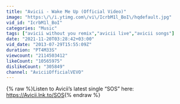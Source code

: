 ```yaml
---
title: "Avicii - Wake Me Up (Official Video)"
image: "https:\/\/i.ytimg.com\/vi\/IcrbM1l_BoI\/hqdefault.jpg"
vid_id: "IcrbM1l_BoI"
categories: "Music"
tags: ["avicii without you remix","avicii live","avicii songs"]
date: "2021-11-20T03:28:42+03:00"
vid_date: "2013-07-29T15:55:09Z"
duration: "PT4M33S"
viewcount: "2114503412"
likeCount: "10565975"
dislikeCount: "305849"
channel: "AviciiOfficialVEVO"
---
```

{% raw %}Listen to Avicii’s latest single “SOS” here: <a rel="nofollow" target="blank" href="https://Avicii.lnk.to/SOS">https://Avicii.lnk.to/SOS</a>{% endraw %}
